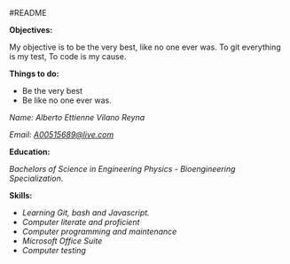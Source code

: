 #README

**Objectives:**

My objective is to be the very best, like no one ever was.
To git everything is my test, To code is my cause.

**Things to do:**
* Be the very best
* Be like no one ever was.

*Name: Alberto Ettienne Vilano Reyna*

*Email: A00515689@live.com*

**Education:**

*Bachelors of Science in Engineering Physics - Bioengineering Specialization.*

**Skills:**

* *Learning Git, bash and Javascript.*
* *Computer literate and proficient*
* *Computer programming and maintenance*
* *Microsoft Office Suite*
* *Computer testing*
